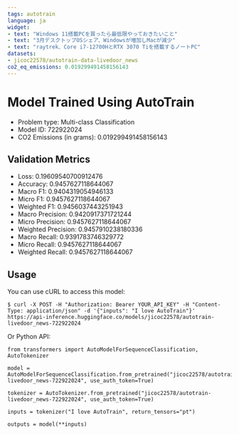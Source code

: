 ```yaml
---
tags: autotrain
language: ja
widget:
- text: "Windows 11搭載PCを買ったら最低限やっておきたいこと"
- text: "3月デスクトップOSシェア、Windowsが増加しMacが減少"
- text: "raytrek、Core i7-12700HとRTX 3070 Tiを搭載するノートPC"
datasets:
- jicoc22578/autotrain-data-livedoor_news
co2_eq_emissions: 0.019299491458156143
---
```


# Model Trained Using AutoTrain

- Problem type: Multi-class Classification
- Model ID: 722922024
- CO2 Emissions (in grams): 0.019299491458156143

## Validation Metrics

- Loss: 0.19609540700912476
- Accuracy: 0.9457627118644067
- Macro F1: 0.9404319054946133
- Micro F1: 0.9457627118644067
- Weighted F1: 0.9456037443251943
- Macro Precision: 0.9420917371721244
- Micro Precision: 0.9457627118644067
- Weighted Precision: 0.9457910238180336
- Macro Recall: 0.9391783746329772
- Micro Recall: 0.9457627118644067
- Weighted Recall: 0.9457627118644067


## Usage

You can use cURL to access this model:

```
$ curl -X POST -H "Authorization: Bearer YOUR_API_KEY" -H "Content-Type: application/json" -d '{"inputs": "I love AutoTrain"}' https://api-inference.huggingface.co/models/jicoc22578/autotrain-livedoor_news-722922024
```

Or Python API:

```
from transformers import AutoModelForSequenceClassification, AutoTokenizer

model = AutoModelForSequenceClassification.from_pretrained("jicoc22578/autotrain-livedoor_news-722922024", use_auth_token=True)

tokenizer = AutoTokenizer.from_pretrained("jicoc22578/autotrain-livedoor_news-722922024", use_auth_token=True)

inputs = tokenizer("I love AutoTrain", return_tensors="pt")

outputs = model(**inputs)
```
